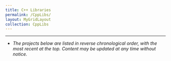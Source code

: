 ```yaml
---
title: C++ Libraries
permalink: /CppLibs/
layout: MyGridLayout
collection: CppLibs
---
```

---
- *The projects below are listed in reverse chronological order, with the most recent at the top. Content may be updated at any time without notice.*